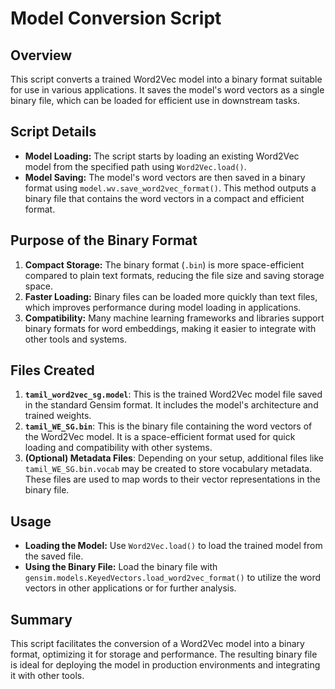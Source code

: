 # Model Conversion Script

## Overview

This script converts a trained Word2Vec model into a binary format suitable for use in various applications. It saves the model's word vectors as a single binary file, which can be loaded for efficient use in downstream tasks.

## Script Details

- **Model Loading:** The script starts by loading an existing Word2Vec model from the specified path using `Word2Vec.load()`.
- **Model Saving:** The model's word vectors are then saved in a binary format using `model.wv.save_word2vec_format()`. This method outputs a binary file that contains the word vectors in a compact and efficient format.

## Purpose of the Binary Format

1. **Compact Storage:** The binary format (`.bin`) is more space-efficient compared to plain text formats, reducing the file size and saving storage space.
2. **Faster Loading:** Binary files can be loaded more quickly than text files, which improves performance during model loading in applications.
3. **Compatibility:** Many machine learning frameworks and libraries support binary formats for word embeddings, making it easier to integrate with other tools and systems.

## Files Created

1. **`tamil_word2vec_sg.model`**: This is the trained Word2Vec model file saved in the standard Gensim format. It includes the model's architecture and trained weights.
2. **`tamil_WE_SG.bin`**: This is the binary file containing the word vectors of the Word2Vec model. It is a space-efficient format used for quick loading and compatibility with other systems.
3. **(Optional) Metadata Files**: Depending on your setup, additional files like `tamil_WE_SG.bin.vocab` may be created to store vocabulary metadata. These files are used to map words to their vector representations in the binary file.

## Usage

- **Loading the Model:** Use `Word2Vec.load()` to load the trained model from the saved file.
- **Using the Binary File:** Load the binary file with `gensim.models.KeyedVectors.load_word2vec_format()` to utilize the word vectors in other applications or for further analysis.

## Summary
This script facilitates the conversion of a Word2Vec model into a binary format, optimizing it for storage and performance. The resulting binary file is ideal for deploying the model in production environments and integrating it with other tools.

